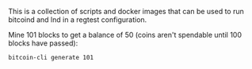 This is a collection of scripts and docker images that can be used to run
bitcoind and lnd in a regtest configuration.

Mine 101 blocks to get a balance of 50 (coins aren't spendable until 100 blocks have passed):

```
bitcoin-cli generate 101
```

